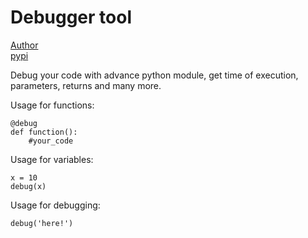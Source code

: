 # Debugger tool
[Author](https://twitter.com/itsrishub)
<br>
[pypi](https://pypi.org/project/xladybug/)

Debug your code with advance python module, get time of execution, parameters, returns and many more.

Usage for functions:
```
@debug
def function():
    #your_code
```

Usage for variables:
```
x = 10
debug(x)
```

Usage for debugging:
```
debug('here!')
```
